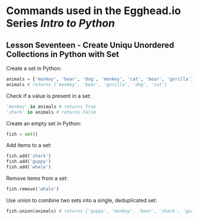 # Commands used in the Egghead.io Series *Intro to Python*
## Lesson Seventeen - Create Uniqu Unordered Collections in Python with Set

Create a set in Python:

```python
animals = {'monkey', 'bear', 'dog', 'monkey', 'cat', 'bear', 'gorilla'}
animals # returns {'monkey', 'bear', 'gorilla', 'dog', 'cat'}
```

Check if a value is present in a set:

```python
'monkey' in animals # returns True
'shark' in animals # returns False
```

Create an empty set in Python:

```python
fish = set()
```

Add items to a set:

```python
fish.add('shark')
fish.add('guppy')
fish.add('whale')
```

Remove items from a set:

```python
fish.remove('whale')
```

Use union to combine two sets into a single, deduplicated set:

```python
fish.union(animals) # returns {'guppy', 'monkey', 'bear', 'shark', 'gorilla', 'dog', 'cat'}
```